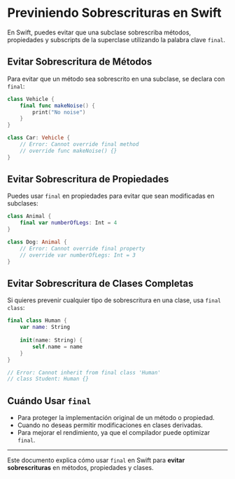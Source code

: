 # Previniendo Sobrescrituras en Swift

En Swift, puedes evitar que una subclase sobrescriba métodos, propiedades y subscripts de la superclase utilizando la palabra clave `final`.

## Evitar Sobrescritura de Métodos

Para evitar que un método sea sobrescrito en una subclase, se declara con `final`:

```swift
class Vehicle {
    final func makeNoise() {
        print("No noise")
    }
}

class Car: Vehicle {
    // Error: Cannot override final method
    // override func makeNoise() {}
}
```

## Evitar Sobrescritura de Propiedades

Puedes usar `final` en propiedades para evitar que sean modificadas en subclases:

```swift
class Animal {
    final var numberOfLegs: Int = 4
}

class Dog: Animal {
    // Error: Cannot override final property
    // override var numberOfLegs: Int = 3
}
```

## Evitar Sobrescritura de Clases Completas

Si quieres prevenir cualquier tipo de sobrescritura en una clase, usa `final class`:

```swift
final class Human {
    var name: String
    
    init(name: String) {
        self.name = name
    }
}

// Error: Cannot inherit from final class 'Human'
// class Student: Human {}
```

## Cuándo Usar `final`

- Para proteger la implementación original de un método o propiedad.
- Cuando no deseas permitir modificaciones en clases derivadas.
- Para mejorar el rendimiento, ya que el compilador puede optimizar `final`.

---

Este documento explica cómo usar `final` en Swift para **evitar sobrescrituras** en métodos, propiedades y clases.